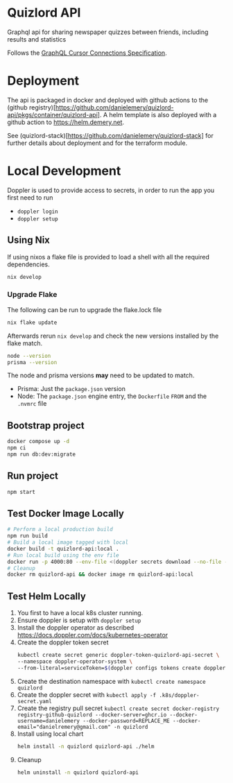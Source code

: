 # Quizlord API

Graphql api for sharing newspaper quizzes between friends, including results and statistics

Follows the [GraphQL Cursor Connections Specification](https://relay.dev/graphql/connections.htm).

# Deployment

The api is packaged in docker and deployed with github actions to the (github registry)[https://github.com/danielemery/quizlord-api/pkgs/container/quizlord-api].
A helm template is also deployed with a github action to https://helm.demery.net.

See (quizlord-stack)[https://github.com/danielemery/quizlord-stack] for further details about deployment and for the terraform module.

# Local Development

Doppler is used to provide access to secrets, in order to run the app you first need to run

- `doppler login`
- `doppler setup`

## Using Nix

If using nixos a flake file is provided to load a shell with all the required dependencies.

```sh
nix develop
```

### Upgrade Flake

The following can be run to upgrade the flake.lock file

```sh
nix flake update
```

Afterwards rerun `nix develop` and check the new versions installed by the flake match.

```sh
node --version
prisma --version
```

The node and prisma versions **may** need to be updated to match.

- Prisma: Just the `package.json` version
- Node: The `package.json` engine entry, the `Dockerfile` `FROM` and the `.nvmrc` file

## Bootstrap project

```sh
docker compose up -d
npm ci
npm run db:dev:migrate
```

## Run project

```sh
npm start
```

## Test Docker Image Locally

```sh
# Perform a local production build
npm run build
# Build a local image tagged with local
docker build -t quizlord-api:local .
# Run local build using the env file
docker run -p 4000:80 --env-file <(doppler secrets download --no-file --format docker) --name=quizlord-api quizlord-api:local
# Cleanup
docker rm quizlord-api && docker image rm quizlord-api:local
```

## Test Helm Locally

1. You first to have a local k8s cluster running.
2. Ensure doppler is setup with `doppler setup`
3. Install the doppler operator as described https://docs.doppler.com/docs/kubernetes-operator
4. Create the doppler token secret
   ```sh
   kubectl create secret generic doppler-token-quizlord-api-secret \
   --namespace doppler-operator-system \
   --from-literal=serviceToken=$(doppler configs tokens create doppler-kubernetes-operator --plain)
   ```
5. Create the destination namespace with `kubectl create namespace quizlord`
6. Create the doppler secret with `kubectl apply -f .k8s/doppler-secret.yaml`
7. Create the registry pull secret `kubectl create secret docker-registry registry-github-quizlord --docker-server=ghcr.io --docker-username=danielemery --docker-password=REPLACE_ME --docker-email="danielremery@gmail.com" -n quizlord`
8. Install using local chart
   ```sh
   helm install -n quizlord quizlord-api ./helm
   ```
9. Cleanup
   ```sh
   helm uninstall -n quizlord quizlord-api
   ```
